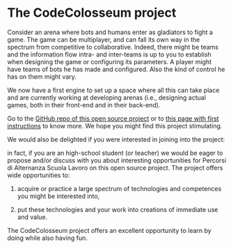 # The CodeColosseum project

Consider an arena where bots and humans enter as gladiators to fight a game. The game can be multiplayer, and can fall its own way in the spectrum from competitive to collaborative. Indeed, there might be teams and the information flow intra- and inter-teams is up to you to establish when designing the game or configuring its parameters. A player might have teams of bots he has made and configured. Also the kind of control he has on them might vary.

We now have a first engine to set up a space where all this can take place and are currently working at developing arenas (i.e., designing actual games, both in their front-end and in their back-end).

Go to the [GitHub repo of this open source project](https://github.com/dariost/CodeColosseum) or to [this page with first instructions](https://doc.colosseum.cf/coco.html) to know more.
We hope you might find this project stimulating.

We would also be delighted if you were interested in joining into the project:

in fact, if you are an high-school student (or teacher) we would be eager to propose and/or discuss with you about interesting opportunities for Percorsi di Alternanza Scuola Lavoro on this open source project.
The project offers wide opportunities to:

1. acquire or practice a large spectrum of technologies and competences you might be interested into,

2. put these technologies and your work into creations of immediate use and value.

The CodeColosseum project offers an excellent opportunity to learn by doing while also having fun.

